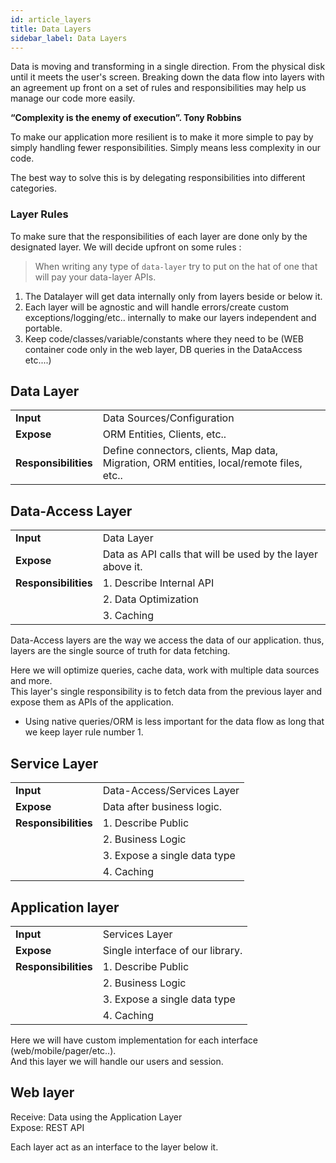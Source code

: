 ```yaml
---
id: article_layers
title: Data Layers
sidebar_label: Data Layers
---
```


Data is moving and transforming in a single direction. From the physical disk until it meets the user's screen.
Breaking down the data flow into layers with an agreement up front on a set of rules and responsibilities may help us manage our code more easily.


**“Complexity is the enemy of execution”. Tony Robbins**

To make our application more resilient is to make it more simple to pay by simply handling fewer responsibilities. 
Simply means less complexity in our code.

The best way to solve this is by delegating responsibilities into different categories.
  

### Layer Rules

To make sure that the responsibilities of each layer are done only by the designated layer. 
We will decide upfront on some rules :

> When writing any type of `data-layer` try to put on the hat of one that will pay your data-layer APIs.  

1. The Datalayer will get data internally only from layers beside or below it.    
2. Each layer will be agnostic and will handle errors/create custom exceptions/logging/etc.. internally to make our layers independent and portable.
3. Keep code/classes/variable/constants where they need to be (WEB container code only in the web layer, DB queries in the DataAccess etc....)   

## Data Layer
<table><tr>
        <td><b>Input</b></td>
        <td>Data Sources/Configuration</td>
    </tr><tr>
        <td><b>Expose</b></td>
        <td>ORM Entities, Clients, etc..</td>
    </tr><tr>
        <td><b>Responsibilities</b></td>
        <td>Define connectors, clients, Map data, Migration, ORM entities, local/remote files, etc..</td>
</tr></table>


## Data-Access Layer

<table><tr>
        <td><b>Input</b></td>
        <td>Data Layer</td>
    </tr><tr>
        <td><b>Expose</b></td>
        <td>Data as API calls that will be used by the layer above it.</td>
    </tr><tr>
        <td><b>Responsibilities</b></td>
        <td>
            1. Describe Internal API  
        </td>
    </tr><tr><td></td><td>2. Data Optimization</td>
    </tr><tr><td></td><td>3. Caching</td>
</tr></table>


Data-Access layers are the way we access the data of our application. thus, layers are the single source of truth for data fetching.

Here we will optimize queries, cache data, work with multiple data sources and more.  
This layer's single responsibility is to fetch data from the previous layer and expose them as APIs of the application.

* Using native queries/ORM is less important for the data flow as long that we keep layer rule number 1.

## Service Layer

<table><tr>
        <td><b>Input</b></td>
        <td>Data-Access/Services Layer</td>
    </tr><tr>
        <td><b>Expose</b></td>
        <td>Data after business logic.</td>
    </tr><tr>
        <td><b>Responsibilities</b></td>
        <td>
            1. Describe Public  
        </td>
    </tr><tr><td></td><td>2. Business Logic</td>
    </tr><tr><td></td><td>3. Expose a single data type</td>
    </tr><tr><td></td><td>4. Caching</td>
</tr></table>

## Application layer

<table><tr>
        <td><b>Input</b></td>
        <td>Services Layer</td>
    </tr><tr>
        <td><b>Expose</b></td>
        <td>Single interface of our library.</td>
    </tr><tr>
        <td><b>Responsibilities</b></td>
        <td>
            1. Describe Public  
        </td>
    </tr><tr><td></td><td>2. Business Logic</td>
    </tr><tr><td></td><td>3. Expose a single data type</td>
    </tr><tr><td></td><td>4. Caching</td>
</tr></table>


Here we will have custom implementation for each interface (web/mobile/pager/etc..).  
And this layer we will handle our users and session.

## Web layer
Receive: Data using the Application Layer  
Expose: REST API

Each layer act as an interface to the layer below it.


